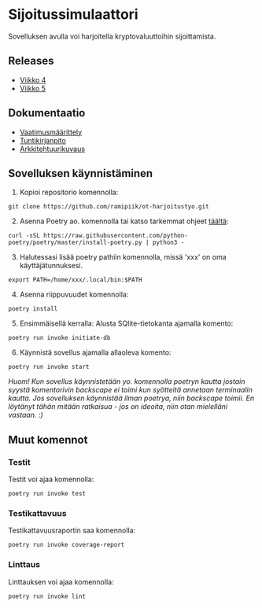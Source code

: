 # Sijoitussimulaattori
Sovelluksen avulla voi harjoitella kryptovaluuttoihin sijoittamista.

## Releases
- [Viikko 4](https://github.com/ramipiik/ot-harjoitustyo/releases/tag/viikko4)
- [Viikko 5](https://github.com/ramipiik/ot-harjoitustyo/releases/tag/viikko5)

## Dokumentaatio
- [Vaatimusmäärittely](https://github.com/ramipiik/ot-harjoitustyo/blob/main/dokumentaatio/vaatimusmaarittely.md)
- [Tuntikirjanpito](https://github.com/ramipiik/ot-harjoitustyo/blob/main/dokumentaatio/tuntikirjanpito.md)
- [Arkkitehtuurikuvaus](https://github.com/ramipiik/ot-harjoitustyo/blob/main/dokumentaatio/arkkitehtuuri.md)

## Sovelluksen käynnistäminen
1. Kopioi repositorio komennolla:
```
git clone https://github.com/ramipiik/ot-harjoitustyo.git
```

2. Asenna Poetry ao. komennolla tai katso tarkemmat ohjeet [täältä](https://python-poetry.org/docs/#installation): 
```
curl -sSL https://raw.githubusercontent.com/python-poetry/poetry/master/install-poetry.py | python3 -
```

3. Halutessasi lisää poetry pathiin komennolla, missä 'xxx' on oma käyttäjätunnuksesi.
```
export PATH=/home/xxx/.local/bin:$PATH
```

4. Asenna riippuvuudet komennolla:
```
poetry install
```

5. Ensimmäisellä kerralla: Alusta SQlite-tietokanta ajamalla komento:
```
poetry run invoke initiate-db
```

6. Käynnistä sovellus ajamalla allaoleva komento:
```
poetry run invoke start
```
_Huom! Kun sovellus käynnistetään yo. komennolla poetryn kautta jostain syystä komentorivin backscape ei toimi kun syötteitä annetaan terminaalin kautta. Jos sovelluksen käynnistää ilman poetrya, niin backscape toimii. En löytänyt tähän mitään ratkaisua - jos on ideoita, niin otan mielelläni vastaan. :)_

## Muut komennot

### Testit
Testit voi ajaa komennolla:
```
poetry run invoke test
```
### Testikattavuus
Testikattavuusraportin saa komennolla:
```
poetry run invoke coverage-report
```
### Linttaus
Linttauksen voi ajaa komennolla:
```
poetry run invoke lint
```

